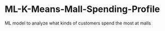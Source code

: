 # ML-K-Means-Mall-Spending-Profile
ML model to analyze what kinds of customers spend the most at malls
